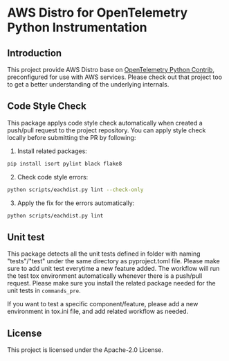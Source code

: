 # AWS Distro for OpenTelemetry Python Instrumentation

## Introduction

This project provide AWS Distro base on [OpenTelemetry Python Contrib](https://github.com/open-telemetry/opentelemetry-python-contrib),
preconfigured for use with AWS services. Please check out that project too to get a better
understanding of the underlying internals.

## Code Style Check

This package applys code style check automatically when created a push/pull request to the project repository. You can apply style check locally before submitting the PR by following:
1. Install related packages:
```sh
pip install isort pylint black flake8
```
2. Check code style errors:
```sh
python scripts/eachdist.py lint --check-only
```
3. Apply the fix for the errors automatically:
```sh
python scripts/eachdist.py lint
```

## Unit test
This package detects all the unit tests defined in folder with naming "tests"/"test" under the same directory as pyproject.toml file. Please make sure to add unit test everytime a new feature added. 
The workflow will run the test tox environment automatically whenever there is a push/pull request. Please make sure you install the related package needed for the unit tests in `commands_pre`.

If you want to test a specific component/feature, please add a new environment in tox.ini file, and add related workflow as needed.

## License

This project is licensed under the Apache-2.0 License.

